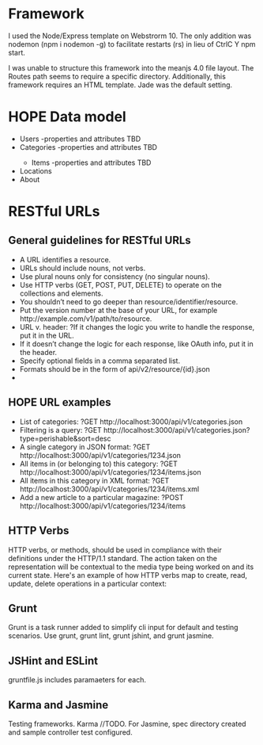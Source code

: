 <html lang="en">
<head>
    <meta charset="UTF-8">
    <title></title>
</head>
<body>

<h1>Framework</h1>
I used the Node/Express template on Webstrorm 10.  The only addition was nodemon  (npm i nodemon -g) to facilitate restarts (rs) in lieu of CtrlC Y npm start.

I was unable to structure this framework into the meanjs 4.0 file layout.  The Routes path seems to require a specific directory.  Additionally, this framework requires an HTML template.  Jade was the default setting.

<h1>HOPE Data model</h1>
<ul>
<li>Users -properties and attributes TBD</li>
<li>Categories -properties and attributes TBD</li>
<ul>
<li>Items -properties and attributes TBD</li>
</ul>
<li>Locations</li>  
<li>About</li>    
</ul>
<h1>RESTful URLs</h1> 
<h2>General guidelines for RESTful URLs</h2>
<ul>
<li>A URL identifies a resource. </li>
<li>URLs should include nouns, not verbs. </li>
<li>Use plural nouns only for consistency (no singular nouns).          </li>
<li>Use HTTP verbs (GET, POST, PUT, DELETE) to operate on the collections and elements.    </li>
<li>You shouldn’t need to go deeper than resource/identifier/resource.       </li>
<li>Put the version number at the base of your URL, for example http://example.com/v1/path/to/resource. </li>
<li>URL v. header: ?If it changes the logic you write to handle the response, put it in the URL. </li>
<li>If it doesn’t change the logic for each response, like OAuth info, put it in the header.  </li>
<li>Specify optional fields in a comma separated list.   </li>
<li>Formats should be in the form of api/v2/resource/{id}.json  </li>
<li></li>
</ul>

<h2>HOPE URL examples</h2>
<ul>
<li>List of categories: ?GET http://localhost:3000/api/v1/categories.json </li>
<li>Filtering is a query: ?GET http://localhost:3000/api/v1/categories.json?type=perishable&sort=desc </li>
<li>A single category in JSON format: ?GET http://localhost:3000/api/v1/categories/1234.json  </li>
<li>All items in (or belonging to) this category: ?GET http://localhost:3000/api/v1/categories/1234/items.json </li>
<li>All items in this category in XML format: ?GET http://localhost:3000/api/v1/categories/1234/items.xml </li>
<li>Add a new article to a particular magazine: ?POST http://localhost:3000/api/v1/categories/1234/items  </li>
 </ul>

<h2>HTTP Verbs</h2>
HTTP verbs, or methods, should be used in compliance with their definitions under the HTTP/1.1 standard.
The action taken on the representation will be contextual to the media type being worked on and
its current state. Here's an example of how HTTP verbs map to create, read, update, delete operations
in a particular context:

<h2>Grunt</h2>
Grunt is a task runner added to simplify cli input for default and testing scenarios.  Use grunt, grunt lint, grunt jshint, and grunt jasmine.

<h2>JSHint and ESLint</h2>
gruntfile.js includes paramaeters for each.  

<h2>Karma and Jasmine</h2>
Testing frameworks.  Karma //TODO.  For Jasmine, spec directory created and sample controller test configured.
</body>
</html>

